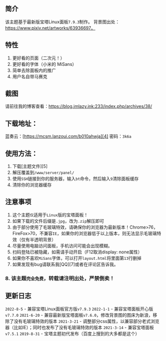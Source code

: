 ## 简介
该主题基于最新版宝塔Linux面板`7.9.3`制作。
背景图出处：https://www.pixiv.net/artworks/63936697。

## 特性
1. 更好看的页面（二次元！）
2. 更好看的字体（小米的 MiSans）
3. 简单去除面板内的推广
4. 用户名自带马赛克

## 截图
请前往我的博客查看：https://blog.imlazy.ink:233/index.php/archives/38/

## 下载地址：
蓝奏云：[https://mcsm.lanzoui.com/b010ahwja][4]
密码：`3k6a`

## 使用方法：

 1. 下载[主题文件][5]
 2. 解压覆盖到`/www/server/panel/`
 4. 使用`SSH`链接到你的服务器，输入`bt`命令，然后输入`9`清除面板缓存
 5. 清除你的浏览器缓存

## 注意事项

 1. 这个主题`仅`适用于`Linux`版的宝塔面板！
 2. 如果下载的文件后缀是`.jpg`，改为`.zip`解压即可
 3. 由于部分使用了毛玻璃特效，请确保你的浏览器为最新版本！Chrome>76，FireFox>70，不兼容`IE`，如果你的浏览器低于以上版本，则无法显示毛玻璃特效（仅有半透明背景）
 4. 尽量使用电脑访问面板，手机访问可能会出现模糊。
 5. 扫码登陆已被隐藏，如需请手动开启（F12取消display: none属性）
 6. 如果你不喜欢`MiSans`字体，可以打开`layout.html`将里面第`13`行删掉
 7. 如果发现有bug请联系我[QQ][7]或者在评论区告诉我。
 ### 8. 该主题`完全免费`，转载请注明出处，严禁倒卖！

## 更新日志
`2022-8-5` - 兼容宝塔Linux面板官方版`v7.9.3`
`2022-1-1` - 兼容宝塔面板开心版`v7.7.0`
`2021-6-20` - 兼容最新版宝塔面板`v7.6.0`，修改背景图的图床为新浪，移除了没有毛玻璃特效的版本
`2021-3-21` - 调整部分css属性，以兼容部分老式浏览器（比如IE）；同时也发布了没有毛玻璃特效的版本
`2021-3-14` - 兼容宝塔面板`v7.5.1`
`2019-8-31` - 宝塔主题初代发布（百度上搜到的大多都是这个）